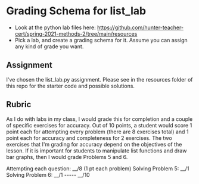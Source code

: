 # Grading Schema for list_lab
* Look at the python lab files here: https://github.com/hunter-teacher-cert/spring-2021-methods-2/tree/main/resources
* Pick a lab, and create a grading schema for it. Assume you can assign any kind of grade you want.

## Assignment
I've chosen the list_lab.py assignment. Please see in the resources folder of this repo for the starter code and possible solutions.

## Rubric
As I do with labs in my class, I would grade this for completion and a couple of specific exercises for accuracy. Out of 10 points, a student would score 1 point each for attempting every problem (there are 8 exercises total) and 1 point each for accuracy and completeness for 2 exercises. The two exercises that I'm grading for accuracy depend on the objectives of the lesson. If it is important for students to manipulate list functions and draw bar graphs, then I would grade Problems 5 and 6.

Attempting each question: __/8 (1 pt each problem)
Solving Problem 5:        __/1
Solving Problem 6:        __/1
                         -----
                         __/10
